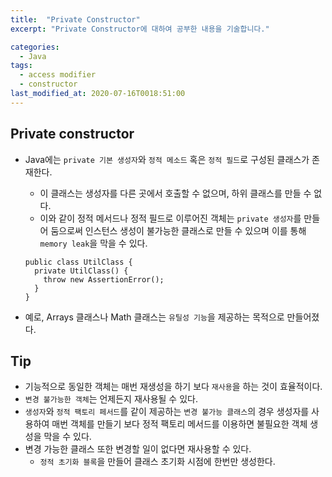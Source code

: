 ```yaml
---
title:  "Private Constructor"
excerpt: "Private Constructor에 대하여 공부한 내용을 기술합니다."

categories:
  - Java
tags:
  - access modifier
  - constructor
last_modified_at: 2020-07-16T0018:51:00
---
```


## Private constructor

* Java에는 `private 기본 생성자`와 `정적 메소드` 혹은 `정적 필드`로 구성된 클래스가 존재한다. 
  * 이 클래스는 생성자를 다른 곳에서 호출할 수 없으며, 하위 클래스를 만들 수 없다. 
  * 이와 같이 정적 메서드나 정적 필드로 이루어진 객체는 `private 생성자`를 만들어 둠으로써 인스턴스 생성이 불가능한 클래스로 만들 수 있으며 이를 통해 `memory leak`을 막을 수 있다.

  ```
  public class UtilClass {
    private UtilClass() {
      throw new AssertionError();
    }
  }
  ```

* 예로, Arrays 클래스나 Math 클래스는 `유틸성 기능`을 제공하는 목적으로 만들어졌다.

## Tip
* 기능적으로 동일한 객체는 매번 재생성을 하기 보다 `재사용`을 하는 것이 효율적이다.
* `변경 불가능한 객체`는 언제든지 재사용될 수 있다.
* `생성자`와 `정적 팩토리 페서드`를 같이 제공하는 `변경 불가능 클래스`의 경우 생성자를 사용하여 매번 객체를 만들기 보다 정적 팩토리 메서드를 이용하면 불필요한 객체 생성을 막을 수 있다.
* 변경 가능한 클래스 또한 변경할 일이 없다면 재사용할 수 있다.
  * `정적 초기화 블록`을 만들어 클래스 초기화 시점에 한번만 생성한다.
